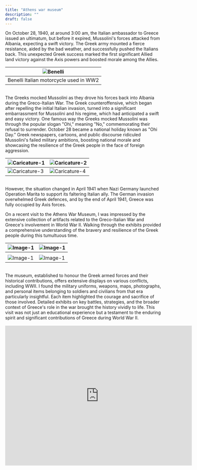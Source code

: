 ```yaml
---
title: "Athens war museum"
description: ""
draft: false
---
```


On October 28, 1940, at around 3:00 am, the Italian ambassador to Greece issued an ultimatum, but before it expired, Mussolini's forces attacked from Albania, expecting a swift victory. The Greek army mounted a fierce resistance, aided by the bad weather, and successfully pushed the Italians back. This unexpected Greek success marked the first significant Allied land victory against the Axis powers and boosted morale among the Allies.

| ![Benelli](/ww2/img/img-athens-war-museum-2.png)|
|:--------------------------------------:|
| Benelli Italian motorcycle used in WW2 |

<br/>
The Greeks mocked Mussolini as they drove his forces back into Albania during the Greco-Italian War. The Greek counteroffensive, which began after repelling the initial Italian invasion, turned into a significant embarrassment for Mussolini and his regime, which had anticipated a swift and easy victory. One famous way the Greeks mocked Mussolini was through the popular slogan "Ohi," meaning "No," commemorating their refusal to surrender. October 28 became a national holiday known as "Ohi Day." Greek newspapers, cartoons, and public discourse ridiculed Mussolini's failed military ambitions, boosting national morale and showcasing the resilience of the Greek people in the face of foreign aggression.

| ![Caricature-1](/ww2/img/img-athens-war-museum-1.png) | ![Caricature-2](/ww2/img/img-athens-war-museum-3.png) |
| -------------------------------- | -------------------------------- |
| ![Caricature-3](/ww2/img/img-athens-war-museum-4.png) | ![Caricature-4](/ww2/img/img-athens-war-museum-5.png) |

<br/>
However, the situation changed in April 1941 when Nazi Germany launched Operation Marita to support its faltering Italian ally. The German invasion overwhelmed Greek defences, and by the end of April 1941, Greece was fully occupied by Axis forces.

On a recent visit to the Athens War Museum, I was impressed by the extensive collection of artifacts related to the Greco-Italian War and Greece's involvement in World War II. Walking through the exhibits provided a comprehensive understanding of the bravery and resilience of the Greek people during this tumultuous time. 

| ![Image-1](/ww2/img/img-athens-war-museum-6.png) | ![Image-1](/ww2/img/img-athens-war-museum-7.jpg) |
| -------------------------------- | -------------------------------- |
|   |  |
| ![Image-1](/ww2/img/img-athens-war-museum-8.jpg)     | ![Image-1](/ww2/img/img-athens-war-museum-9.jpg)     |

<br/>
The museum, established to honour the Greek armed forces and their historical contributions, offers extensive displays on various conflicts, including WWII. I found the military uniforms, weapons, maps, photographs, and personal items belonging to soldiers and civilians from that era particularly insightful. Each item highlighted the courage and sacrifice of those involved. Detailed exhibits on key battles, strategies, and the broader context of Greece's role in the war brought the history vividly to life. This visit was not just an educational experience but a testament to the enduring spirit and significant contributions of Greece during World War II.

<br/>
<br/>

<iframe src="https://www.google.com/maps/embed?pb=!1m18!1m12!1m3!1d3145.0733026413636!2d23.742791776311577!3d37.97541860057622!2m3!1f0!2f0!3f0!3m2!1i1024!2i768!4f13.1!3m3!1m2!1s0x14a1bd440256902d%3A0x38a4f24f77f20123!2sWar%20Museum%20Athens!5e0!3m2!1sen!2smt!4v1716208707577!5m2!1sen!2smt" width="600" height="450" style="border:0;" allowfullscreen="" loading="lazy" referrerpolicy="no-referrer-when-downgrade"></iframe>
